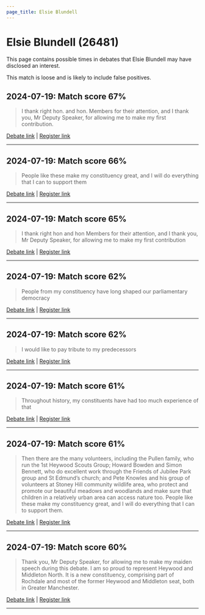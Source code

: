 ```yaml
---
page_title: Elsie Blundell
---
```


# Elsie Blundell  (26481)

This page contains possible times in debates that Elsie Blundell may have disclosed an interest.

This match is loose and is likely to include false positives. 



## 2024-07-19: Match score 67%

>I thank right hon. and hon. Members for their attention, and I thank you, Mr Deputy Speaker, for allowing me to make my first contribution.

[Debate link](https://www.theyworkforyou.com/debates/?id=2024-07-19b.351.3) | [Register link](https://www.theyworkforyou.com/mp/26481/register)


---



## 2024-07-19: Match score 66%

>People like these make my constituency great, and I will do everything that I can to support them

[Debate link](https://www.theyworkforyou.com/debates/?id=2024-07-19b.351.3) | [Register link](https://www.theyworkforyou.com/mp/26481/register)


---



## 2024-07-19: Match score 65%

>I thank right hon and hon Members for their attention, and I thank you, Mr Deputy Speaker, for allowing me to make my first contribution

[Debate link](https://www.theyworkforyou.com/debates/?id=2024-07-19b.351.3) | [Register link](https://www.theyworkforyou.com/mp/26481/register)


---



## 2024-07-19: Match score 62%

>People from my constituency have long shaped our parliamentary democracy

[Debate link](https://www.theyworkforyou.com/debates/?id=2024-07-19b.351.3) | [Register link](https://www.theyworkforyou.com/mp/26481/register)


---



## 2024-07-19: Match score 62%

>I would like to pay tribute to my predecessors

[Debate link](https://www.theyworkforyou.com/debates/?id=2024-07-19b.351.3) | [Register link](https://www.theyworkforyou.com/mp/26481/register)


---



## 2024-07-19: Match score 61%

>Throughout history, my constituents have had too much experience of that

[Debate link](https://www.theyworkforyou.com/debates/?id=2024-07-19b.351.3) | [Register link](https://www.theyworkforyou.com/mp/26481/register)


---



## 2024-07-19: Match score 61%

>Then there are the many volunteers, including the Pullen family, who run the 1st Heywood Scouts Group; Howard Bowden and Simon Bennett, who do excellent work through the Friends of Jubilee Park group and St Edmund’s church; and Pete Knowles and his group of volunteers at Stoney Hill community wildlife area, who protect and promote our beautiful meadows and woodlands and make sure that children in a relatively urban area can access nature too. People like these make my constituency great, and I will do everything that I can to support them.

[Debate link](https://www.theyworkforyou.com/debates/?id=2024-07-19b.351.3) | [Register link](https://www.theyworkforyou.com/mp/26481/register)


---



## 2024-07-19: Match score 60%

>Thank you, Mr Deputy Speaker, for allowing me to make my maiden speech during this debate. I am so proud to represent Heywood and Middleton North. It  is a new constituency, comprising part of Rochdale and most of the former Heywood and Middleton seat, both in Greater Manchester.

[Debate link](https://www.theyworkforyou.com/debates/?id=2024-07-19b.351.3) | [Register link](https://www.theyworkforyou.com/mp/26481/register)


---

